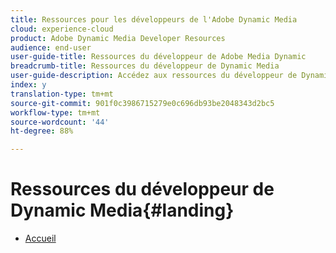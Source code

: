 ```yaml
---
title: Ressources pour les développeurs de l'Adobe Dynamic Media
cloud: experience-cloud
product: Adobe Dynamic Media Developer Resources
audience: end-user
user-guide-title: Ressources du développeur de Adobe Media Dynamic
breadcrumb-title: Ressources du développeur de Dynamic Media
user-guide-description: Accédez aux ressources du développeur de Dynamic Media telles que le Guide de référence des visionneuses, l’API Image Production System, l’API Image Serving and Rendering et les notes de mise à jour Scene7 archivées.
index: y
translation-type: tm+mt
source-git-commit: 901f0c3986715279e0c696db93be2048343d2bc5
workflow-type: tm+mt
source-wordcount: '44'
ht-degree: 88%

---
```



# Ressources du développeur de Dynamic Media{#landing}

+ [Accueil](/help/landing/home.md)

<!--This TOC may not be necessary. Not sure, so leaving it in.
+ [Viewers Reference Guide](/help/aem-viewers-ref/home.md)
+ [IS/IR API](/help/aem-is-ir-api/home.md)
+ [IPS API](/help/aem-ips-api/c-overview.md)
+ [Image Authoring](/help/aem-ia/aem-ia-home.md)
+ Vignette Automation Module for Python{#vignette}
  + [Vignette Automation Module for Python](/help/vignette-automation-module-for-python/c-vampyhome.md)
+ [Dynamic Media Classic Release Notes](/help/s7-release-notes/home.md)
-->
